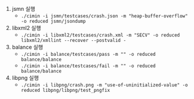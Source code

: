 1. jsmn 실행
    * `./cimin -i jsmn/testcases/crash.json -m "heap-buffer-overflow" -o reduced jsmn/jsondump`
2. libxml2 실행
    * `./cimin -i libxml2/testcases/crash.xml -m "SECV" -o reduced libxml2/xmllint --recover --postvalid -`
3. balance 실행
    * `./cimin -i balance/testcases/pass -m "" -o reduced balance/balance`
    * `./cimin -i balance/testcases/fail -m "" -o reduced balance/balance`
4. libpng 실행
    * `./cimin -i libpng/crash.png -m "use-of-uninitialized-value" -o reduced libpng/libpng/test_pngfix`

